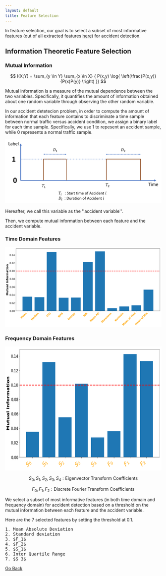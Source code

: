 ```yaml
---
layout: default
title: Feature Selection
---
```


In feature selection, our goal is to select a subset of most informative features (out of all extracted features [here](./feat_extract.html)) for accident detection. 

## Information Theoretic Feature Selection

### Mutual Information

$$ I(X;Y) = \sum_{y \in Y} \sum_{x \in X}  { P(x,y) \log{ \left(\frac{P(x,y)}{P(x)P(y)} \right) }} $$

Mutual information is a measure of the mutual dependence between the two variables. Specifically, it quantifies the amount of information obtained about one random variable through observing the other random variable. 

In our accident detetecion problem, in order to compute the amount of information that each feature contains to discriminate a time sample between normal traffic versus accident condition, we assign a binary label for each time sample. Specifically, we use $1$ to repesent an accident sample, while $0$ represents a normal traffic sample. 

![labels](../images/labels.png)

Hereafter, we call this variable as the ''accident variable''.

Then, we compute mutual information between each feature and the accident variable. 

### Time Domain Features

![MI_time](../images/mi_time.png)

### Frequency Domain Features


 <p align="center">
       <img src="../images/mi_freq.png" height="400" width="700">
   </p>


$$ S_0,S_1,S_2,S_3,S_4 : \text{Eigenvector Transform Coefficients} $$

$$ F_0,F_1,F_2 : \text{Discrete Fourier Transform Coefficients} $$


We select a subset of most informative features (in both time domain and frequency domain) for accident detection based on a threshold on the mutual information between each feature and the accident variable.

Here are the 7 selected features by setting the threshold at 0.1.

<pre>
1. Mean Absolute Deviation                                                    
2. Standard deviation               
3. $F_1$                 
4. $F_2$  
5. $S_1$
6. Inter Quartile Range
7. $S_3$
</pre>


[Go Back](../)
